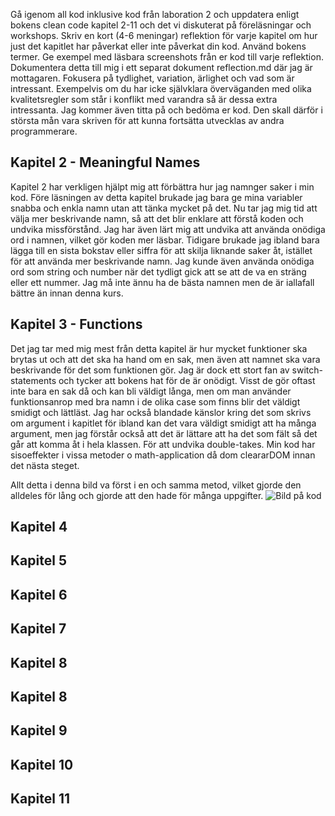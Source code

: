 Gå igenom all kod inklusive kod från laboration 2 och uppdatera enligt bokens clean code
kapitel 2-11 och det vi diskuterat på föreläsningar och workshops. Skriv en kort (4-6
meningar) reflektion för varje kapitel om hur just det kapitlet har påverkat eller inte påverkat
din kod. Använd bokens termer. Ge exempel med läsbara screenshots från er kod till varje
reflektion. Dokumentera detta till mig i ett separat dokument reflection.md där jag är
mottagaren.
Fokusera på tydlighet, variation, ärlighet och vad som är intressant. Exempelvis om du har
icke självklara överväganden med olika kvalitetsregler som står i konflikt med varandra så är
dessa extra intressanta.
Jag kommer även titta på och bedöma er kod. Den skall därför i största mån vara skriven för
att kunna fortsätta utvecklas av andra programmerare.

## Kapitel 2 - Meaningful Names
Kapitel 2 har verkligen hjälpt mig att förbättra hur jag namnger saker i min kod. Före läsningen av detta kapitel brukade jag bara ge mina variabler snabba och enkla namn utan att tänka mycket på det. Nu tar jag mig tid att välja mer beskrivande namn, så att det blir enklare att förstå koden och undvika missförstånd. Jag har även lärt mig att undvika att använda onödiga ord i namnen, vilket gör koden mer läsbar. Tidigare brukade jag ibland bara lägga till en sista bokstav eller siffra för att skilja liknande saker åt, istället för att använda mer beskrivande namn. Jag kunde även använda onödiga ord som string och number när det tydligt gick att se att de va en sträng eller ett nummer. Jag må inte ännu ha de bästa namnen men de är iallafall bättre än innan denna kurs.

## Kapitel 3 - Functions
Det jag tar med mig mest från detta kapitel är hur mycket funktioner ska brytas ut och att det ska ha hand om en sak, men även att namnet ska vara beskrivande för det som funktionen gör. Jag är dock ett stort fan av switch-statements och tycker att bokens hat för de är onödigt. Visst de gör oftast inte bara en sak då och kan bli väldigt långa, men om man använder funktionsanrop med bra namn i de olika case som finns blir det väldigt smidigt och lättläst. Jag har också blandade känslor kring det som skrivs om argument i kapitlet för ibland kan det vara väldigt smidigt att ha många argument, men jag förstår också att det är lättare att ha det som fält så det går att komma åt i hela klassen. För att undvika double-takes. Min kod har sisoeffekter i vissa metoder o math-application då dom cleararDOM innan det nästa steget. 

Allt detta i denna bild va först i en och samma metod, vilket gjorde den alldeles för lång och gjorde att den hade för många uppgifter. 
![Bild på kod](images/dry.png)
## Kapitel 4

## Kapitel 5

## Kapitel 6

## Kapitel 7

## Kapitel 8 

## Kapitel 8

## Kapitel 9 

## Kapitel 10 

## Kapitel 11